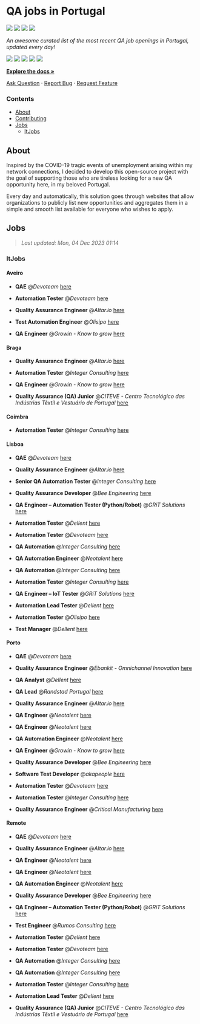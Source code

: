 QA jobs in Portugal
========================

![](https://img.shields.io/static/v1?label=%F0%9F%8C%9F&message=If%20Useful&color=BC4E99)
[![](https://img.shields.io/github/stars/sergiomartins8/qa-jobs-in-portugal)](https://github.com/sergiomartins8/qa-jobs-in-portugal/stargazers)
[![](https://img.shields.io/github/forks/sergiomartins8/qa-jobs-in-portugal)](https://github.com/sergiomartins8/qa-jobs-in-portugal/network/members)
[![](https://img.shields.io/badge/-sergiomartins8-blue?logo=Linkedin&logoColor=white)](https://www.linkedin.com/in/sergiomartins8/)

_An awesome curated list of the most recent QA job openings in Portugal, updated every day!_

[![](https://img.shields.io/github/v/release/sergiomartins8/qa-jobs-in-portugal)](https://github.com/sergiomartins8/qa-jobs-in-portugal/releases)
[![](https://github.com/sergiomartins8/qa-jobs-in-portugal/workflows/release/badge.svg)](https://github.com/sergiomartins8/qa-jobs-in-portugal/actions?query=workflow%3Arelease)
[![](https://img.shields.io/github/issues/sergiomartins8/qa-jobs-in-portugal)](https://github.com/sergiomartins8/qa-jobs-in-portugal/issues)
[![](https://img.shields.io/github/contributors/sergiomartins8/qa-jobs-in-portugal)](https://github.com/sergiomartins8/qa-jobs-in-portugal/graphs/contributors)
[![](https://img.shields.io/github/license/sergiomartins8/qa-jobs-in-portugal)](https://github.com/sergiomartins8/qa-jobs-in-portugal/blob/master/LICENSE)

**[Explore the docs »](https://github.com/sergiomartins8/qa-jobs-in-portugal/blob/master/docs/DOCUMENTATION.md)**

[Ask Question](https://github.com/sergiomartins8/qa-jobs-in-portugal/issues) 
·
[Report Bug](https://github.com/sergiomartins8/qa-jobs-in-portugal/issues)
·
[Request Feature](https://github.com/sergiomartins8/qa-jobs-in-portugal/issues)

### Contents
* [About](#about)
* [Contributing](https://github.com/sergiomartins8/qa-jobs-in-portugal/blob/master/docs/CONTRIBUTING.md)
* [Jobs](#jobs)
  * [ItJobs](#itjobs)

## About
Inspired by the COVID-19 tragic events of unemployment arising within my network connections, I decided to develop this open-source project with the goal of supporting those who are tireless looking for a new QA opportunity here, in my beloved Portugal.

Every day and automatically, this solution goes through websites that allow organizations to publicly list new opportunities and aggregates them in a simple and smooth list available for everyone who wishes to apply.

Jobs
---------

> _Last updated: Mon, 04 Dec 2023 01:14_

### ItJobs

#### Aveiro

- **QAE** @_Devoteam_ [here](https://www.itjobs.pt/oferta/474303/qae)


- **Automation Tester** @_Devoteam_ [here](https://www.itjobs.pt/oferta/473709/automation-tester)


- **Quality Assurance Engineer** @_Altar.io_ [here](https://www.itjobs.pt/oferta/475241/quality-assurance-engineer)


- **Test Automation Engineer** @_Olisipo_ [here](https://www.itjobs.pt/oferta/473940/test-automation-engineer)


- **QA Engineer** @_Growin - Know to grow_ [here](https://www.itjobs.pt/oferta/475240/qa-engineer)

#### Braga

- **Quality Assurance Engineer** @_Altar.io_ [here](https://www.itjobs.pt/oferta/475241/quality-assurance-engineer)


- **Automation Tester** @_Integer Consulting_ [here](https://www.itjobs.pt/oferta/474284/automation-tester)


- **QA Engineer** @_Growin - Know to grow_ [here](https://www.itjobs.pt/oferta/475240/qa-engineer)


- **Quality Assurance (QA) Junior** @_CITEVE - Centro Tecnológico das Indústrias Têxtil e Vestuário de Portugal_ [here](https://www.itjobs.pt/oferta/474083/quality-assurance-qa-junior)

#### Coimbra

- **Automation Tester** @_Integer Consulting_ [here](https://www.itjobs.pt/oferta/474284/automation-tester)

#### Lisboa

- **QAE** @_Devoteam_ [here](https://www.itjobs.pt/oferta/474303/qae)


- **Quality Assurance Engineer** @_Altar.io_ [here](https://www.itjobs.pt/oferta/475241/quality-assurance-engineer)


- **Senior QA Automation Tester** @_Integer Consulting_ [here](https://www.itjobs.pt/oferta/474179/senior-qa-automation-tester)


- **Quality Assurance Developer** @_Bee Engineering_ [here](https://www.itjobs.pt/oferta/474333/quality-assurance-developer)


- **QA Engineer – Automation Tester (Python/Robot)** @_GRiT Solutions_ [here](https://www.itjobs.pt/oferta/475054/qa-engineer-automation-tester-python-robot)


- **Automation Tester** @_Dellent_ [here](https://www.itjobs.pt/oferta/474423/automation-tester)


- **Automation Tester** @_Devoteam_ [here](https://www.itjobs.pt/oferta/473709/automation-tester)


- **QA Automation** @_Integer Consulting_ [here](https://www.itjobs.pt/oferta/474808/qa-automation)


- **QA Automation Engineer** @_Neotalent_ [here](https://www.itjobs.pt/oferta/474474/qa-automation-engineer)


- **QA Automation** @_Integer Consulting_ [here](https://www.itjobs.pt/oferta/474946/qa-automation)


- **Automation Tester** @_Integer Consulting_ [here](https://www.itjobs.pt/oferta/474284/automation-tester)


- **QA Engineer – IoT Tester** @_GRiT Solutions_ [here](https://www.itjobs.pt/oferta/472878/qa-engineer-iot-tester)


- **Automation Lead Tester** @_Dellent_ [here](https://www.itjobs.pt/oferta/472957/automation-lead-tester)


- **Automation Tester** @_Olisipo_ [here](https://www.itjobs.pt/oferta/473815/automation-tester)


- **Test Manager** @_Dellent_ [here](https://www.itjobs.pt/oferta/472864/test-manager)

#### Porto

- **QAE** @_Devoteam_ [here](https://www.itjobs.pt/oferta/474303/qae)


- **Quality Assurance Engineer** @_Ebankit - Omnichannel Innovation_ [here](https://www.itjobs.pt/oferta/475160/quality-assurance-engineer)


- **QA Analyst** @_Dellent_ [here](https://www.itjobs.pt/oferta/473270/qa-analyst)


- **QA Lead** @_Randstad Portugal_ [here](https://www.itjobs.pt/oferta/475148/qa-lead)


- **Quality Assurance Engineer** @_Altar.io_ [here](https://www.itjobs.pt/oferta/475241/quality-assurance-engineer)


- **QA Engineer** @_Neotalent_ [here](https://www.itjobs.pt/oferta/473970/qa-engineer)


- **QA Engineer** @_Neotalent_ [here](https://www.itjobs.pt/oferta/473966/qa-engineer)


- **QA Automation Engineer** @_Neotalent_ [here](https://www.itjobs.pt/oferta/473967/qa-engineer)


- **QA Engineer** @_Growin - Know to grow_ [here](https://www.itjobs.pt/oferta/475240/qa-engineer)


- **Quality Assurance Developer** @_Bee Engineering_ [here](https://www.itjobs.pt/oferta/474333/quality-assurance-developer)


- **Software Test Developer** @_akapeople_ [here](https://www.itjobs.pt/oferta/475176/software-test-developer)


- **Automation Tester** @_Devoteam_ [here](https://www.itjobs.pt/oferta/473709/automation-tester)


- **Automation Tester** @_Integer Consulting_ [here](https://www.itjobs.pt/oferta/474284/automation-tester)


- **Quality Assurance Engineer** @_Critical Manufacturing_ [here](https://www.itjobs.pt/oferta/473169/frontend-engineer)

#### Remote

- **QAE** @_Devoteam_ [here](https://www.itjobs.pt/oferta/474303/qae)


- **Quality Assurance Engineer** @_Altar.io_ [here](https://www.itjobs.pt/oferta/475241/quality-assurance-engineer)


- **QA Engineer** @_Neotalent_ [here](https://www.itjobs.pt/oferta/473970/qa-engineer)


- **QA Engineer** @_Neotalent_ [here](https://www.itjobs.pt/oferta/473966/qa-engineer)


- **QA Automation Engineer** @_Neotalent_ [here](https://www.itjobs.pt/oferta/473967/qa-engineer)


- **Quality Assurance Developer** @_Bee Engineering_ [here](https://www.itjobs.pt/oferta/474333/quality-assurance-developer)


- **QA Engineer – Automation Tester (Python/Robot)** @_GRiT Solutions_ [here](https://www.itjobs.pt/oferta/475054/qa-engineer-automation-tester-python-robot)


- **Test Engineer** @_Rumos Consulting_ [here](https://www.itjobs.pt/oferta/474999/test-engineer)


- **Automation Tester** @_Dellent_ [here](https://www.itjobs.pt/oferta/474423/automation-tester)


- **Automation Tester** @_Devoteam_ [here](https://www.itjobs.pt/oferta/473709/automation-tester)


- **QA Automation** @_Integer Consulting_ [here](https://www.itjobs.pt/oferta/474808/qa-automation)


- **QA Automation** @_Integer Consulting_ [here](https://www.itjobs.pt/oferta/474946/qa-automation)


- **Automation Tester** @_Integer Consulting_ [here](https://www.itjobs.pt/oferta/474284/automation-tester)


- **Automation Lead Tester** @_Dellent_ [here](https://www.itjobs.pt/oferta/472957/automation-lead-tester)


- **Quality Assurance (QA) Junior** @_CITEVE - Centro Tecnológico das Indústrias Têxtil e Vestuário de Portugal_ [here](https://www.itjobs.pt/oferta/474083/quality-assurance-qa-junior)

